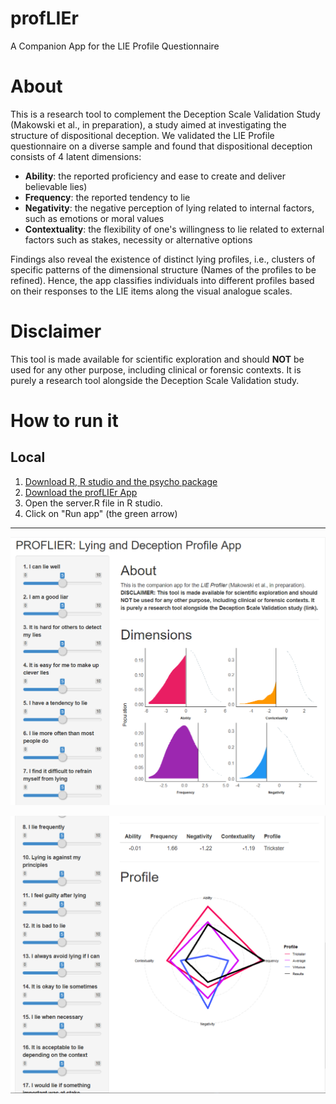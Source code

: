 # profLIEr
A Companion App for the LIE Profile Questionnaire

# About

This is a research tool to complement the Deception Scale Validation Study (Makowski et al., in preparation), a study aimed at investigating 
the structure of dispositional deception. We validated the LIE Profile questionnaire on a diverse sample and found that
dispositional deception consists of 4 latent dimensions:
- **Ability**: the reported proficiency and ease to create and deliver believable lies)
- **Frequency**: the reported tendency to lie
- **Negativity**: the negative perception of lying related to internal factors, such as emotions or moral values
- **Contextuality**: the flexibility of one's willingness to lie related to external factors such as stakes, necessity or alternative options

Findings also reveal the existence of distinct lying profiles, i.e., clusters of specific patterns of the dimensional structure (Names of the profiles to be refined).
Hence, the app classifies individuals into different profiles based on their responses to the LIE items along the visual analogue scales.

# Disclaimer

This tool is made available for scientific exploration and should **NOT** be used for any other purpose, including clinical or forensic contexts. It is purely a research tool alongside the Deception Scale Validation study.


# How to run it

## Local

1. [Download R, R studio and the psycho package](https://neuropsychology.github.io/psycho.R/2018/03/21/installingR.html)
2. [Download the profLIEr App](https://github.com/neuropsychology/profLIEr/zipball/master/)
3. Open the server.R file in R studio. 
4. Click on "Run app" (the green arrow)

---

<p><a href=https://github.com/DominiqueMakowski/profLIEr/><img src="https://github.com/DominiqueMakowski/profLIEr/blob/master/images/screenshot1.PNG" alt="profLIEr App"></a></p>
<p><a href=https://github.com/DominiqueMakowski/profLIEr/><img src="https://github.com/DominiqueMakowski/profLIEr/blob/master/images/screenshot2.PNG" alt="profLIEr App"></a></p>